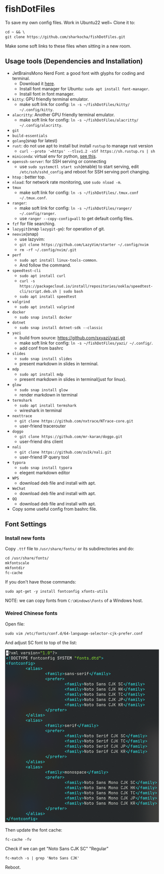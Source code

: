 # fishDotFiles

To save my own config files. Work in Ubuntu22 well~ Clone it to:

```
cd ~ && \
git clone https://github.com/sharkocha/fishDotFiles.git
```

Make some soft links to these files when sitting in a new room.

## Usage tools (Dependencies and Installation)

- JetBrainsMono Nerd Font: a good font with glyphs for coding and terminal.
    - Download it [here](https://www.nerdfonts.com/font-downloads).
    - Install font manager for Ubuntu: `sudo apt install font-manager`.
    - Install font in font manager.
- `kitty`: GPU friendly terminal emulator.
    - make soft link for config: `ln -s ~/fishDotFiles/kitty/ ~/.config/kitty`.
- `alacritty`: Another GPU friendly terminal emulator.
    - make soft link for config: `ln -s ~/fishDotFiles/alacritty/ ~/.config/alacritty`.
- `git`
- `build-essentials`
- `golang`(snap for latest)
- `rust`: do not use apt to install but install `rustup` to manage rust version
    - `curl --proto '=https' --tlsv1.2 -sSf https://sh.rustup.rs | sh`
- `miniconda`: virtual env for python, [see this](https://docs.conda.io/projects/miniconda/en/latest/miniconda-install.html).
- `openssh-server`: for SSH serving or connecting
    - use `sudo systemctl start ssh`(enable) to start serving, edit `/etc/ssh/sshd_config` and reboot for SSH serving port changing.
- `htop` : better top.
- `nload`: for network rate monitoring, use `sudo nload -m`.
- `tmux`
    - make soft link for config: `ln -s ~/fishDotFiles/.tmux.conf ~/.tmux.conf`.
- `ranger`:
    - make soft link for config: `ln -s ~/fishDotFiles/ranger/ ~/.config/ranger`.
    - use `ranger --copy-config=all` to get default config files.
- `fzf` for file searching.
- `lazygit`(snap `lazygit-gm`): for operation of git.
- `neovim`(snap)
    - use lazyvim:
    - `git clone https://github.com/LazyVim/starter ~/.config/nvim`
    - `rm -rf ~/.config/nvim/.git`
- `perf`
    - `sudo apt install linux-tools-common`.
    - And follow the command.
- `speedtest-cli`
    - `sudo apt install curl`
    - `curl -s https://packagecloud.io/install/repositories/ookla/speedtest-cli/script.deb.sh | sudo bash`
    - `sudo apt install speedtest`
- `valgrind`
    - `sudo apt install valgrind`
- `docker`
    - `sudo snap install docker`
- `dotnet`
    - `sudo snap install dotnet-sdk --classic`
- `yazi`
    - build from source: https://github.com/sxyazi/yazi.git
    - make soft link for config: `ln -s ~/fishDotFiles/yazi/ ~/.config/`.
    - add conf from bashrc
- `slides`
    - `sudo snap install slides`
    - present markdown in slides in terminal.
- `mdp`
    - `sudo apt install mdp`
    - present markdown in slides in terminal(just for linux).
- `glow`
    - `sudo snap install glow`
    - render markdown in terminal
- `termshark`
    - `sudo apt install termshark`
    - wireshark in terminal
- `nexttrace`
    - `git clone https://github.com/nxtrace/NTrace-core.git`
    - user-friend tracerouter
- `doggo`
    - `git clone https://github.com/mr-karan/doggo.git`
    - user-friend dns client
- `nali`
    - `git clone https://github.com/zu1k/nali.git`
    - user-friend IP query tool
- `typora`
    - `sudo snap install typora`
    - elegent markdown editor
- `WPS`
    - download deb file and install with apt.
- `WeChat`
    - download deb file and install with apt.
- `QQ`
    - download deb file and install with apt.
- Copy some useful config from bashrc file.

## Font Settings

### Install new fonts

Copy `.ttf` file to `/usr/share/fonts/` or its subdirectories and do:

```
cd /usr/share/fonts/
mkfontscale
mkfontdir
fc-cache
```

If you don't have those commands:

```
sudo apt-get -y install fontconfig xfonts-utils
```

NOTE: we can copy fonts from `C:\Windows\Fonts` of a Windows host.

### Weired Chinese fonts

Open file:

```
sudo vim /etc/fonts/conf.d/64-language-selector-cjk-prefer.conf
```

And adjust SC font to top of the list:

![](./Imgs/cjd_font.png)

Then update the font cache:

```
fc-cache -fv
```

Check if we can get "Noto Sans CJK SC" "Regular"

```
fc-match -s | grep 'Noto Sans CJK'
```

Reboot.

